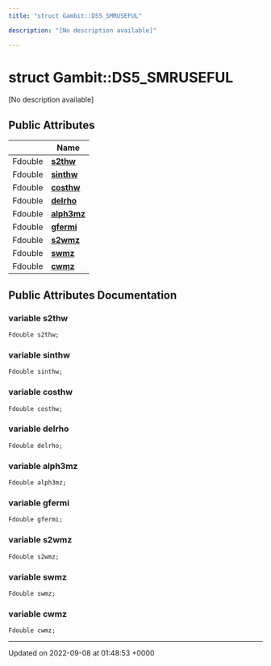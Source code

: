 ```yaml
---
title: "struct Gambit::DS5_SMRUSEFUL"

description: "[No description available]"

---
```


# struct Gambit::DS5_SMRUSEFUL



[No description available]

## Public Attributes

|                | Name           |
| -------------- | -------------- |
| Fdouble | **[s2thw](/documentation/code/classes/structgambit_1_1ds5__smruseful/#variable-gambitds5-smruseful-s2thw)**  |
| Fdouble | **[sinthw](/documentation/code/classes/structgambit_1_1ds5__smruseful/#variable-gambitds5-smruseful-sinthw)**  |
| Fdouble | **[costhw](/documentation/code/classes/structgambit_1_1ds5__smruseful/#variable-gambitds5-smruseful-costhw)**  |
| Fdouble | **[delrho](/documentation/code/classes/structgambit_1_1ds5__smruseful/#variable-gambitds5-smruseful-delrho)**  |
| Fdouble | **[alph3mz](/documentation/code/classes/structgambit_1_1ds5__smruseful/#variable-gambitds5-smruseful-alph3mz)**  |
| Fdouble | **[gfermi](/documentation/code/classes/structgambit_1_1ds5__smruseful/#variable-gambitds5-smruseful-gfermi)**  |
| Fdouble | **[s2wmz](/documentation/code/classes/structgambit_1_1ds5__smruseful/#variable-gambitds5-smruseful-s2wmz)**  |
| Fdouble | **[swmz](/documentation/code/classes/structgambit_1_1ds5__smruseful/#variable-gambitds5-smruseful-swmz)**  |
| Fdouble | **[cwmz](/documentation/code/classes/structgambit_1_1ds5__smruseful/#variable-gambitds5-smruseful-cwmz)**  |

## Public Attributes Documentation

### variable s2thw

```
Fdouble s2thw;
```


### variable sinthw

```
Fdouble sinthw;
```


### variable costhw

```
Fdouble costhw;
```


### variable delrho

```
Fdouble delrho;
```


### variable alph3mz

```
Fdouble alph3mz;
```


### variable gfermi

```
Fdouble gfermi;
```


### variable s2wmz

```
Fdouble s2wmz;
```


### variable swmz

```
Fdouble swmz;
```


### variable cwmz

```
Fdouble cwmz;
```


-------------------------------

Updated on 2022-09-08 at 01:48:53 +0000